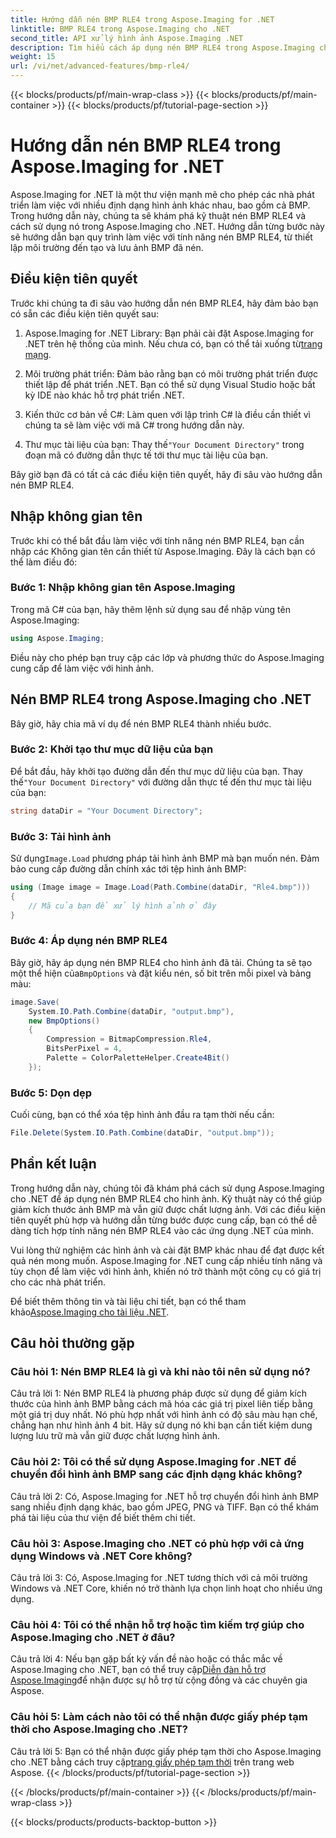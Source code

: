 ```yaml
---
title: Hướng dẫn nén BMP RLE4 trong Aspose.Imaging for .NET
linktitle: BMP RLE4 trong Aspose.Imaging cho .NET
second_title: API xử lý hình ảnh Aspose.Imaging .NET
description: Tìm hiểu cách áp dụng nén BMP RLE4 trong Aspose.Imaging cho .NET. Giảm kích thước hình ảnh BMP mà không làm giảm chất lượng.
weight: 15
url: /vi/net/advanced-features/bmp-rle4/
---
```


{{< blocks/products/pf/main-wrap-class >}}
{{< blocks/products/pf/main-container >}}
{{< blocks/products/pf/tutorial-page-section >}}

# Hướng dẫn nén BMP RLE4 trong Aspose.Imaging for .NET

Aspose.Imaging for .NET là một thư viện mạnh mẽ cho phép các nhà phát triển làm việc với nhiều định dạng hình ảnh khác nhau, bao gồm cả BMP. Trong hướng dẫn này, chúng ta sẽ khám phá kỹ thuật nén BMP RLE4 và cách sử dụng nó trong Aspose.Imaging cho .NET. Hướng dẫn từng bước này sẽ hướng dẫn bạn quy trình làm việc với tính năng nén BMP RLE4, từ thiết lập môi trường đến tạo và lưu ảnh BMP đã nén.

## Điều kiện tiên quyết

Trước khi chúng ta đi sâu vào hướng dẫn nén BMP RLE4, hãy đảm bảo bạn có sẵn các điều kiện tiên quyết sau:

1.  Aspose.Imaging for .NET Library: Bạn phải cài đặt Aspose.Imaging for .NET trên hệ thống của mình. Nếu chưa có, bạn có thể tải xuống từ[trang mạng](https://releases.aspose.com/imaging/net/).

2. Môi trường phát triển: Đảm bảo rằng bạn có môi trường phát triển được thiết lập để phát triển .NET. Bạn có thể sử dụng Visual Studio hoặc bất kỳ IDE nào khác hỗ trợ phát triển .NET.

3. Kiến thức cơ bản về C#: Làm quen với lập trình C# là điều cần thiết vì chúng ta sẽ làm việc với mã C# trong hướng dẫn này.

4.  Thư mục tài liệu của bạn: Thay thế`"Your Document Directory"` trong đoạn mã có đường dẫn thực tế tới thư mục tài liệu của bạn.

Bây giờ bạn đã có tất cả các điều kiện tiên quyết, hãy đi sâu vào hướng dẫn nén BMP RLE4.

## Nhập không gian tên

Trước khi có thể bắt đầu làm việc với tính năng nén BMP RLE4, bạn cần nhập các Không gian tên cần thiết từ Aspose.Imaging. Đây là cách bạn có thể làm điều đó:

### Bước 1: Nhập không gian tên Aspose.Imaging

Trong mã C# của bạn, hãy thêm lệnh sử dụng sau để nhập vùng tên Aspose.Imaging:

```csharp
using Aspose.Imaging;
```

Điều này cho phép bạn truy cập các lớp và phương thức do Aspose.Imaging cung cấp để làm việc với hình ảnh.

## Nén BMP RLE4 trong Aspose.Imaging cho .NET

Bây giờ, hãy chia mã ví dụ để nén BMP RLE4 thành nhiều bước.

### Bước 2: Khởi tạo thư mục dữ liệu của bạn

 Để bắt đầu, hãy khởi tạo đường dẫn đến thư mục dữ liệu của bạn. Thay thế`"Your Document Directory"` với đường dẫn thực tế đến thư mục tài liệu của bạn:

```csharp
string dataDir = "Your Document Directory";
```

### Bước 3: Tải hình ảnh

 Sử dụng`Image.Load` phương pháp tải hình ảnh BMP mà bạn muốn nén. Đảm bảo cung cấp đường dẫn chính xác tới tệp hình ảnh BMP:

```csharp
using (Image image = Image.Load(Path.Combine(dataDir, "Rle4.bmp")))
{
    // Mã của bạn để xử lý hình ảnh ở đây
}
```

### Bước 4: Áp dụng nén BMP RLE4

 Bây giờ, hãy áp dụng nén BMP RLE4 cho hình ảnh đã tải. Chúng ta sẽ tạo một thể hiện của`BmpOptions` và đặt kiểu nén, số bit trên mỗi pixel và bảng màu:

```csharp
image.Save(
    System.IO.Path.Combine(dataDir, "output.bmp"),
    new BmpOptions()
    {
        Compression = BitmapCompression.Rle4,
        BitsPerPixel = 4,
        Palette = ColorPaletteHelper.Create4Bit()
    });
```

### Bước 5: Dọn dẹp

Cuối cùng, bạn có thể xóa tệp hình ảnh đầu ra tạm thời nếu cần:

```csharp
File.Delete(System.IO.Path.Combine(dataDir, "output.bmp"));
```

## Phần kết luận

Trong hướng dẫn này, chúng tôi đã khám phá cách sử dụng Aspose.Imaging cho .NET để áp dụng nén BMP RLE4 cho hình ảnh. Kỹ thuật này có thể giúp giảm kích thước ảnh BMP mà vẫn giữ được chất lượng ảnh. Với các điều kiện tiên quyết phù hợp và hướng dẫn từng bước được cung cấp, bạn có thể dễ dàng tích hợp tính năng nén BMP RLE4 vào các ứng dụng .NET của mình.

Vui lòng thử nghiệm các hình ảnh và cài đặt BMP khác nhau để đạt được kết quả nén mong muốn. Aspose.Imaging for .NET cung cấp nhiều tính năng và tùy chọn để làm việc với hình ảnh, khiến nó trở thành một công cụ có giá trị cho các nhà phát triển.

 Để biết thêm thông tin và tài liệu chi tiết, bạn có thể tham khảo[Aspose.Imaging cho tài liệu .NET](https://reference.aspose.com/imaging/net/).

## Câu hỏi thường gặp

### Câu hỏi 1: Nén BMP RLE4 là gì và khi nào tôi nên sử dụng nó?

Câu trả lời 1: Nén BMP RLE4 là phương pháp được sử dụng để giảm kích thước của hình ảnh BMP bằng cách mã hóa các giá trị pixel liên tiếp bằng một giá trị duy nhất. Nó phù hợp nhất với hình ảnh có độ sâu màu hạn chế, chẳng hạn như hình ảnh 4 bit. Hãy sử dụng nó khi bạn cần tiết kiệm dung lượng lưu trữ mà vẫn giữ được chất lượng hình ảnh.

### Câu hỏi 2: Tôi có thể sử dụng Aspose.Imaging for .NET để chuyển đổi hình ảnh BMP sang các định dạng khác không?

Câu trả lời 2: Có, Aspose.Imaging for .NET hỗ trợ chuyển đổi hình ảnh BMP sang nhiều định dạng khác, bao gồm JPEG, PNG và TIFF. Bạn có thể khám phá tài liệu của thư viện để biết thêm chi tiết.

### Câu hỏi 3: Aspose.Imaging cho .NET có phù hợp với cả ứng dụng Windows và .NET Core không?

Câu trả lời 3: Có, Aspose.Imaging for .NET tương thích với cả môi trường Windows và .NET Core, khiến nó trở thành lựa chọn linh hoạt cho nhiều ứng dụng.

### Câu hỏi 4: Tôi có thể nhận hỗ trợ hoặc tìm kiếm trợ giúp cho Aspose.Imaging cho .NET ở đâu?

 Câu trả lời 4: Nếu bạn gặp bất kỳ vấn đề nào hoặc có thắc mắc về Aspose.Imaging cho .NET, bạn có thể truy cập[Diễn đàn hỗ trợ Aspose.Imaging](https://forum.aspose.com/)để nhận được sự hỗ trợ từ cộng đồng và các chuyên gia Aspose.

### Câu hỏi 5: Làm cách nào tôi có thể nhận được giấy phép tạm thời cho Aspose.Imaging cho .NET?

 Câu trả lời 5: Bạn có thể nhận được giấy phép tạm thời cho Aspose.Imaging cho .NET bằng cách truy cập[trang giấy phép tạm thời](https://purchase.aspose.com/temporary-license/) trên trang web Aspose.
{{< /blocks/products/pf/tutorial-page-section >}}

{{< /blocks/products/pf/main-container >}}
{{< /blocks/products/pf/main-wrap-class >}}

{{< blocks/products/products-backtop-button >}}

